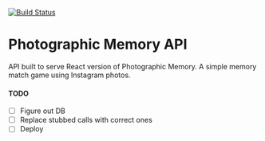 [![Build Status](https://travis-ci.org/Terit/photographic-memory.svg)](https://travis-ci.org/Terit/photographic-memory)

Photographic Memory API
=======================

API built to serve React version of Photographic Memory. A simple memory match
game using Instagram photos.


#### TODO

- [ ] Figure out DB
- [ ] Replace stubbed calls with correct ones
- [ ] Deploy
